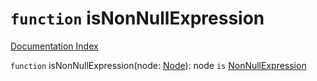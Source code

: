 # `function` isNonNullExpression

[Documentation Index](../README.md)

`function` isNonNullExpression(node: [Node](../private.interface.Node/README.md)): node `is` [NonNullExpression](../private.interface.NonNullExpression/README.md)